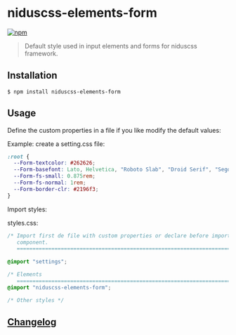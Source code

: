# niduscss-elements-form
[![npm][npm-image]][npm-url]

[npm-image]: https://img.shields.io/npm/v/niduscss-elements-form.svg
[npm-url]: https://npmjs.org/package/niduscss-elements-form

> Default style used in input elements and forms for niduscss framework.

## Installation

```console
$ npm install niduscss-elements-form
```

## Usage

Define the custom properties in a file if you like modify the default values:

Example: create a setting.css file:

```css
:root {
  --Form-textcolor: #262626;
  --Form-basefont: Lato, Helvetica, "Roboto Slab", "Droid Serif", "Segoe UI Bold", sans-serif;
  --Form-fs-small: 0.875rem;
  --Form-fs-normal: 1rem;
  --Form-border-clr: #2196f3;
}
```

Import styles:

styles.css:

```css
/* Import first de file with custom properties or declare before import the
   component.
   ========================================================================== */
   
@import "settings";

/* Elements
   ========================================================================== */
@import "niduscss-elements-form";

/* Other styles */
```

## [Changelog](CHANGELOG.md)